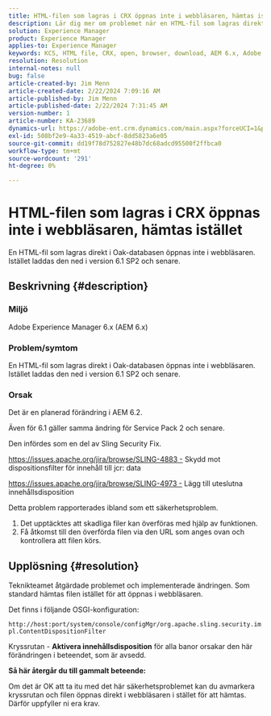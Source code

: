 ```yaml
---
title: HTML-filen som lagras i CRX öppnas inte i webbläsaren, hämtas istället
description: Lär dig mer om problemet när en HTML-fil som lagras direkt i Oak-databasen inte öppnas i webbläsaren.
solution: Experience Manager
product: Experience Manager
applies-to: Experience Manager
keywords: KCS, HTML file, CRX, open, browser, download, AEM 6.x, Adobe Experience Manager 6.x, FAQ
resolution: Resolution
internal-notes: null
bug: false
article-created-by: Jim Menn
article-created-date: 2/22/2024 7:09:16 AM
article-published-by: Jim Menn
article-published-date: 2/22/2024 7:31:45 AM
version-number: 1
article-number: KA-23689
dynamics-url: https://adobe-ent.crm.dynamics.com/main.aspx?forceUCI=1&pagetype=entityrecord&etn=knowledgearticle&id=64fe9348-51d1-ee11-9079-6045bd006268
exl-id: 508bf2e9-4a33-4519-abcf-8dd5823a6e05
source-git-commit: dd19f78d752827e48b7dc68adcd95500f2ffbca0
workflow-type: tm+mt
source-wordcount: '291'
ht-degree: 0%

---
```


# HTML-filen som lagras i CRX öppnas inte i webbläsaren, hämtas istället


En HTML-fil som lagras direkt i Oak-databasen öppnas inte i webbläsaren. Istället laddas den ned i version 6.1 SP2 och senare.

## Beskrivning {#description}


### Miljö

Adobe Experience Manager 6.x (AEM 6.x)

### Problem/symtom

En HTML-fil som lagras direkt i Oak-databasen öppnas inte i webbläsaren. Istället laddas den ned i version 6.1 SP2 och senare.

### Orsak

Det är en planerad förändring i AEM 6.2.

Även för 6.1 gäller samma ändring för Service Pack 2 och senare.

Den infördes som en del av Sling Security Fix.

https://issues.apache.org/jira/browse/SLING-4883 - Skydd mot dispositionsfilter för innehåll till jcr: data

https://issues.apache.org/jira/browse/SLING-4973 - Lägg till uteslutna innehållsdisposition

Detta problem rapporterades ibland som ett säkerhetsproblem.

1. Det upptäcktes att skadliga filer kan överföras med hjälp av funktionen.
2. Få åtkomst till den överförda filen via den URL som anges ovan och kontrollera att filen körs.



## Upplösning {#resolution}


Teknikteamet åtgärdade problemet och implementerade ändringen. Som standard hämtas filen istället för att öppnas i webbläsaren.

Det finns i följande OSGI-konfiguration:

`http://host:port/system/console/configMgr/org.apache.sling.security.impl.ContentDispositionFilter`

Kryssrutan - <b>Aktivera innehållsdisposition</b> för alla banor orsakar den här förändringen i beteendet, som är avsedd.

<b>Så här återgår du till gammalt beteende:</b>

Om det är OK att ta itu med det här säkerhetsproblemet kan du avmarkera kryssrutan och filen öppnas direkt i webbläsaren i stället för att hämtas. Därför uppfyller ni era krav.

